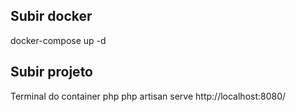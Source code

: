 ## Subir docker
docker-compose up -d

## Subir projeto
Terminal do container php
php artisan serve
http://localhost:8080/
